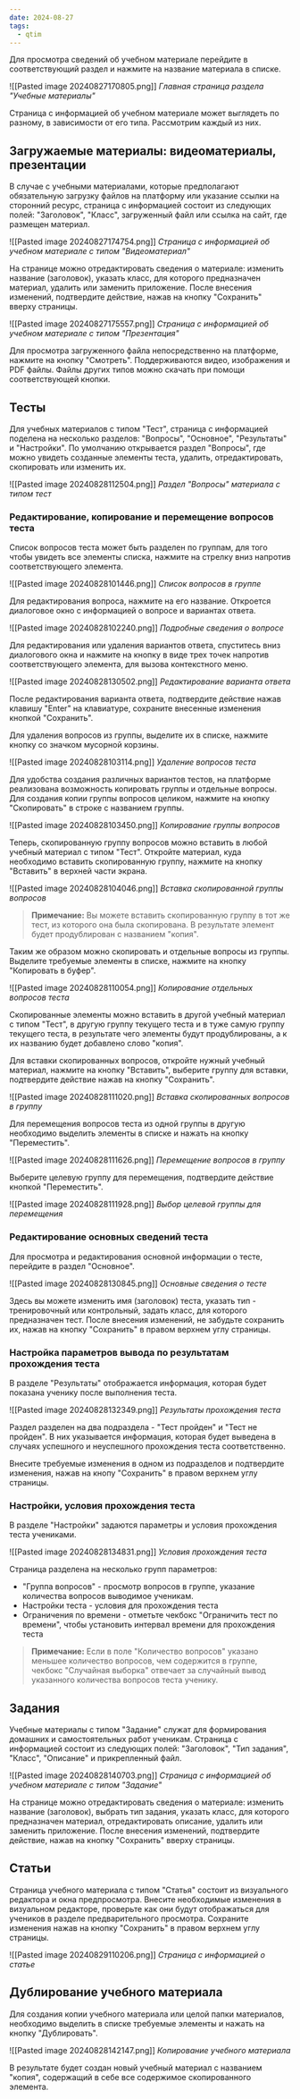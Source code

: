 ```yaml
---
date: 2024-08-27
tags:
  - qtim
---
```

Для просмотра сведений об учебном материале перейдите в соответствующий раздел и нажмите на название материала в списке.

![[Pasted image 20240827170805.png]]
*Главная страница раздела "Учебные материалы"*

Страница с информацией об учебном материале может выглядеть по разному, в зависимости от его типа. Рассмотрим каждый из них.

## Загружаемые материалы: видеоматериалы, презентации

В случае с учебными материалами, которые предполагают обязательную загрузку файлов на платформу или указание ссылки на сторонний ресурс, страница с информацией состоит из следующих полей: "Заголовок", "Класс", загруженный файл или ссылка на сайт, где размещен материал.

![[Pasted image 20240827174754.png]]
*Страница с информацией об учебном материале с типом "Видеоматериал"*

На странице можно отредактировать сведения о материале: изменить название (заголовок), указать класс, для которого предназначен материал, удалить или заменить приложение. После внесения изменений, подтвердите действие, нажав на кнопку "Сохранить" вверху страницы.

![[Pasted image 20240827175557.png]]
*Страница с информацией об учебном материале с типом "Презентация"*

Для просмотра загруженного файла непосредственно на платформе, нажмите на кнопку "Смотреть". Поддерживаются видео, изображения и PDF файлы. Файлы других типов можно скачать при помощи соответствующей кнопки.

## Тесты

Для учебных материалов с типом "Тест", страница с информацией поделена на несколько разделов: "Вопросы", "Основное", "Результаты" и "Настройки". По умолчанию открывается раздел "Вопросы", где можно увидеть созданные элементы теста, удалить, отредактировать, скопировать или изменить их.

![[Pasted image 20240828112504.png]]
*Раздел "Вопросы" материала с типом тест*

### Редактирование, копирование и перемещение вопросов теста

Список вопросов теста может быть разделен по группам, для того чтобы увидеть все элементы списка, нажмите на стрелку вниз напротив соответствующего элемента.

![[Pasted image 20240828101446.png]]
*Список вопросов в группе*

Для редактирования вопроса, нажмите на его название. Откроется диалоговое окно с информацией о вопросе и вариантах ответа.

![[Pasted image 20240828102240.png]]
*Подробные сведения о вопросе*

Для редактирования или удаления вариантов ответа, спуститесь вниз диалогового окна и нажмите на кнопку в виде трех точек напротив соответствующего элемента, для вызова контекстного меню. 

![[Pasted image 20240828130502.png]]
*Редактирование варианта ответа*

После редактирования варианта ответа, подтвердите действие нажав клавишу "Enter" на клавиатуре, сохраните внесенные изменения кнопкой "Сохранить".

Для удаления вопросов из группы, выделите их в списке, нажмите кнопку со значком мусорной корзины.

![[Pasted image 20240828103114.png]]
*Удаление вопросов теста*

Для удобства создания различных вариантов тестов, на платформе реализована возможность копировать группы и отдельные вопросы. Для создания копии группы вопросов целиком, нажмите на кнопку "Скопировать" в строке с названием группы.

![[Pasted image 20240828103450.png]]
*Копирование группы вопросов*

Теперь, скопированную группу вопросов можно вставить в любой учебный материал с типом "Тест". Откройте материал, куда необходимо вставить скопированную группу, нажмите на кнопку "Вставить" в верхней части экрана.

![[Pasted image 20240828104046.png]]
*Вставка скопированной группы вопросов*

> **Примечание:** Вы можете вставить скопированную группу в тот же тест, из которого она была скопирована. В результате элемент будет продублирован с названием "копия".

Таким же образом можно скопировать и отдельные вопросы из группы. Выделите требуемые элементы в списке, нажмите на кнопку "Копировать в буфер".

![[Pasted image 20240828110054.png]]
*Копирование отдельных вопросов теста*

Скопированные элементы можно вставить в другой учебный материал с типом "Тест", в другую группу текущего теста и в туже самую группу текущего теста, в результате чего элементы будут продублированы, а к их названию будет добавлено слово "копия".

Для вставки скопированных вопросов, откройте нужный учебный материал, нажмите на кнопку "Вставить", выберите группу для вставки, подтвердите действие нажав на кнопку "Сохранить".

![[Pasted image 20240828111020.png]]
*Вставка скопированных вопросов в группу*

Для перемещения вопросов теста из одной группы в другую необходимо выделить элементы в списке и нажать на кнопку "Переместить".

![[Pasted image 20240828111626.png]]
*Перемещение вопросов в группу*

Выберите целевую группу для перемещения, подтвердите действие кнопкой "Переместить".

![[Pasted image 20240828111928.png]]
*Выбор целевой группы для перемещения*

### Редактирование основных сведений теста

Для просмотра и редактирования основной информации о тесте, перейдите в раздел "Основное".

![[Pasted image 20240828130845.png]]
*Основные сведения о тесте*

Здесь вы можете изменить имя (заголовок) теста, указать тип - тренировочный или контрольный, задать класс, для которого предназначен тест. После внесения изменений, не забудьте сохранить их, нажав на кнопку "Сохранить" в правом верхнем углу страницы.

### Настройка параметров вывода по результатам прохождения теста

В разделе "Результаты" отображается информация, которая будет показана ученику после выполнения теста.

![[Pasted image 20240828132349.png]]
*Результаты прохождения теста*

Раздел разделен на два подраздела - "Тест пройден" и "Тест не пройден". В них указывается информация, которая будет выведена в случаях успешного и неуспешного прохождения теста соответственно.

Внесите требуемые изменения в одном из подразделов и подтвердите изменения, нажав на кнопу "Сохранить" в правом верхнем углу страницы.

### Настройки, условия прохождения теста

В разделе "Настройки" задаются параметры и условия прохождения теста учениками.

![[Pasted image 20240828134831.png]]
*Условия прохождения теста*

Страница разделена на несколько групп параметров:

- "Группа вопросов" - просмотр вопросов в группе, указание количества вопросов выводимое ученикам.
- Настройки теста - условия для прохождения теста
- Ограничения по времени - отметьте чекбокс "Ограничить тест по времени", чтобы установить интервал времени для прохождения теста

> **Примечание:** Если в поле "Количество вопросов" указано меньшее количество вопросов, чем содержится в группе, чекбокс "Случайная выборка" отвечает за случайный вывод указанного количества вопросов теста ученику.

## Задания

Учебные материалы с типом "Задание" служат для формирования домашних и самостоятельных работ ученикам. Страница с информацией состоит из следующих полей: "Заголовок", "Тип задания", "Класс", "Описание" и прикрепленный файл.

![[Pasted image 20240828140703.png]]
*Страница с информацией об учебном материале с типом "Задание"*

На странице можно отредактировать сведения о материале: изменить название (заголовок), выбрать тип задания, указать класс, для которого предназначен материал, отредактировать описание, удалить или заменить приложение. После внесения изменений, подтвердите действие, нажав на кнопку "Сохранить" вверху страницы.

## Статьи

Страница учебного материала с типом "Статья" состоит из визуального редактора и окна предпросмотра. Внесите необходимые изменения в визуальном редакторе, проверьте как они будут отображаться для учеников в разделе предварительного просмотра. Сохраните изменения нажав на кнопку "Сохранить" в правом верхнем углу страницы.

![[Pasted image 20240829110206.png]]
*Страница с информацией о статье*

## Дублирование учебного материала

Для создания копии учебного материала или целой папки материалов, необходимо выделить в списке требуемые элементы и нажать на кнопку "Дублировать".

![[Pasted image 20240828142147.png]]
*Копирование учебного материала*

В результате будет создан новый учебный материал с названием "копия", содержащий в себе все содержимое скопированного элемента.